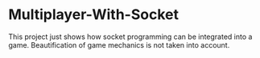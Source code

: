 # Multiplayer-With-Socket
This project just shows how socket programming can be integrated into a game. Beautification of game mechanics is not taken into account.
